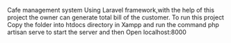 Cafe management system Using Laravel framework,with the help of this project the owner can generate total bill of the customer.
To run this project
Copy the folder into htdocs directory in Xampp and run the command php artisan serve to start the server and then
Open localhost:8000
